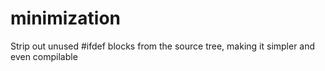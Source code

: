 # minimization
Strip out unused #ifdef blocks from the source tree, making it simpler and even compilable
